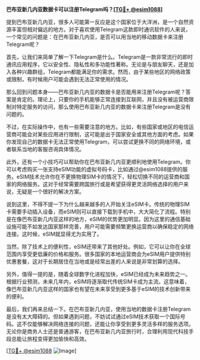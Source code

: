 **巴布亚新几内亚数据卡可以注册Telegram吗？[[TG💪+ @esim1088](https://t.me/s/esim1088)]**

提到巴布亚新几内亚，很多人可能第一反应是这个国家位于大洋洲，是一个自然资源丰富但相对偏远的地方。对于喜欢使用Telegram这款即时通讯软件的人来说，一个常见的问题是：在巴布亚新几内亚，是否可以用当地的移动数据卡来注册Telegram呢？

首先，让我们来简单了解一下Telegram是什么。Telegram是一款非常流行的即时通讯应用程序，它以安全性、隐私性和多功能性著称。无论是与朋友聊天，还是加入各种兴趣群组，Telegram都能满足你的需求。然而，由于某些地区的网络政策或限制，有时候用户可能会遇到无法正常使用的情况。

那么回到问题本身——巴布亚新几内亚的数据卡是否能用来注册Telegram呢？答案是肯定的。理论上，只要你的手机能够正常连接到互联网，并且没有被运营商限制对特定服务的访问，那么使用巴布亚新几内亚的数据卡来注册Telegram是没有问题的。

不过，在实际操作中，也有一些需要注意的地方。比如，有些国家或地区的电信运营商可能会对某些应用进行限制，这可能是出于国家安全或其他方面的考虑。如果你发现自己的数据卡无法正常使用Telegram，可以尝试更换不同的网络环境，或者联系当地的客服咨询具体情况。

此外，还有一个小技巧可以帮助你在巴布亚新几内亚更顺利地使用Telegram。你可以考虑购买一张支持eSIM功能的虚拟号码卡，比如通过@esim1088提供的服务。eSIM技术允许你在不更换物理SIM卡的情况下，轻松切换不同的运营商和国家的网络服务。这对于经常需要跨国旅行或是希望获得更灵活网络选择的用户来说，无疑是一个很好的解决方案。

说到这里，不得不提一下为什么越来越多的人开始关注eSIM卡。传统的物理SIM卡需要手动插入设备，而eSIM则可以直接下载到手机中，大大简化了流程。特别是在像巴布亚新几内亚这样的地方，eSIM的优势更加明显。因为这里的通信基础设施可能不如发达国家那样完善，用户可能需要频繁更换运营商以确保稳定的网络连接。这时候，eSIM就显得尤为实用了。

当然，除了技术上的便利性，eSIM还带来了其他好处。例如，它可以让你在全球范围内享受更低廉的价格和服务。很多国家的本地运营商会为eSIM用户提供特别优惠套餐，这对于长期居住在当地或是经常出差的人来说是非常划算的选择。

另外，值得一提的是，随着全球数字化进程加快，eSIM已经成为未来趋势之一。根据行业预测，未来几年内，eSIM将逐渐取代传统SIM卡成为主流。这意味着，像巴布亚新几内亚这样的国家也有望在未来享受到更多基于eSIM的技术创新带来的便利。

最后，我们再来总结一下。在巴布亚新几内亚，使用当地的数据卡注册Telegram是没有太大障碍的。但如果遇到问题，不妨试试通过eSIM技术获取一个国际号码。这不仅能够解决网络连接的问题，还能让你享受到更多灵活多样的服务选项。无论你是商务人士还是普通游客，在巴布亚新几内亚旅行时，合理利用现代科技手段总能让旅程变得更加愉快和高效。

[[TG💪+ @esim1088](https://t.me/s/esim1088) ![Image](https://i.postimg.cc/4NQfJmqS/Snipaste-2025-05-13-00-14-12.png)]